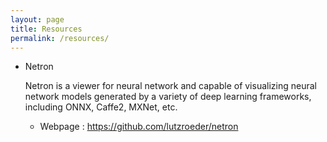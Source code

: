 ```yaml
---
layout: page
title: Resources
permalink: /resources/
---
```


* Netron

    Netron is a viewer for neural network and capable of visualizing neural network models generated by a variety of deep learning frameworks, including ONNX, Caffe2, MXNet, etc.
    * Webpage : <https://github.com/lutzroeder/netron>